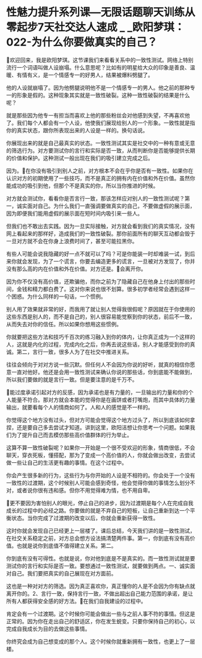 # 性魅力提升系列课—无限话题聊天训练从零起步7天社交达人速成 _ _欧阳梦琪：022-为什么你要做真实的自己？

🎼欢迎回来，我是欧阳梦琪。这节课我们来看看关系中的一致性测试。网络上特别流行一个词语叫做人设崩塌。什么意思呢？比如有的明星给大众的印象是善良、温暖、有情有义，是一个情感专一的好男人，结果被爆料劈腿了。

他的人设就崩塌了。因为他劈腿说明他不是一个情感专一的男人。他之前的那种专一的形象是假的。这种现象其实就是一致性破裂。这种一致性破裂的结果是什么呢？

就是那些因为他专一有担当而喜欢上他的那些粉丝会对他感到失望，不再喜欢他了。我们每个人都会有一个人设，他使我们展现给别人的一个形象。一致性就是指你的真实状态，跟你所表现出来的人设是一样的。换句话说。

你展现出来的就是自己最真实的状态。一致性测试其实是社交中的一种有意或无意的筛选行为。对方要测试你的言行和实际是否一致，从而判断你是否能够提供长期的价值和保护。这种测试一般出现在我们的吸引建立完成之后。

因为。🎼在你没有吸引到别人之前，对方根本不会在乎你是否有一致性。如果你在认识对方的初期使用了一些技巧，而不是真正的拥有内在价值和外在价值。虽然你能成功的吸引到他，但那个不是真实的你，所以当你推进的时候。

对方就会测试你，看看你是否言行一致，那该怎样应对别人的一致性测试呢？第一，诚实面对自己。为什么我们一直强调要做真实的自己，不要做虚假的展示面，因为即便我们能用虚假的展示面在短时间内吸引来一些人。

但我们也不敢出去实践。因为一旦实际接触，对方就会看到我们的真实情况，没有网上看起来的那样好，造成我们的一致性破裂。那你前面所有的聊天互动都会毁于一旦对方就不会在你身上浪费时间了，甚至可能拉黑你。

有些人可能会说我隐藏的好一点不就可以了吗？可是你能装一时却难装一试，到后来你就会发现，为了一个谎言，你要去编造更多的谎言，一旦被对方发现了，你并没有那么高的内在价值和外在价值。对方还是。🎼会离开你。

因为你不仅没有高价值，还欺骗他，而你之前为了隐藏自己在他身上付出的那些时间，金钱和精力都白费了。这对你来说也很不划算。很多初学者经常会遇到这样一个困惑。为什么同样的一句话，一个惯例。

别人用了效果就非常的好，而我用了就让别人觉得我很假呢？原因就在于你使用的这些东西是别人的，而不是自己的，别人很容易能觉察到你的状态，前后不一致，从而失去对你的信任。所以如果你想用这些惯例。

你就要把这些方法和技巧千百次的练习融入到你的体内，让你真正成为一个这样的人，这就是内化的过程，完成内化之后，你再去说这些话，别人才能感受到你的真诚。第二，言行一致，很多人为了在社交中推进关系。

往往会倾向于对对方说一些沉默。但任何人不会因为你说的好听，就真的相信你愿意一直对他好。他还是会用一致性测试来确认你说的那些话，你到底能不能做到，所以我们要做的就是言行一致。但是要注意的是千万不。

🎼能过度承诺引起对方的反感，因为承诺也是有力量的，一旦输出的力量和你的个人能量不符合。那对方就会本能的觉得你是在画饼或者打嘴炮，而其中具体的力量输出，就要看每个人的情商如何了。人和人的感觉是不一样的。

你觉得这个地方没有过头，但对方可能会觉得这个地方过头了，所以到底该如何拿捏，还是要自己多去尝试才知道。讲到这里，欧阳洁想让你思考一个问题。如果我们为了提升自己而去模仿那些高价值群体的行为举止。

这算不算一致性破裂呢？如果你一开始是一个很不受欢迎的形象，情商很低，不会聊天，穿衣死板，懂搭配，那为了变成一个高价值的人，你就会做出改变，去尝试做一些让自己的生活更有趣的事情。在这个过程中。

你会产生很多新的行为，这些行为与你开始的人设是不相符的。你会处于一个没有一致性的过渡期，这个时候别人可能会感到奇怪，他会觉得你做的事情怎么划分不对，或者说你很有违和感。但你不用觉得难为情，也不用自卑。

🎼更不要因为害怕别人的眼光，停止自己的进步，因为过渡期是每个人在完成自我成长的过程中的必经之路。你要做的就是不弃自己的短板，让自己重新到达一个平衡状态。当你完成了过渡期的改变以后，你就会重新获得一致性。

这时你就会发现自己已经更上一层楼了。课后总结，今天我们讲的是一致性测试，在社交关系稳定之前，对方总会想方设法搞清楚两件事。第一，你到底有没有高价值。也就是说你到底值不值得建立关系。第二。

你到底有没有可得性。也就是说，你对他到底是不是真实的。而一致性测试就是要测试你的言行和实际是否一致。要想通过一致性测试，就要做到两点。一、诚实面对自己。我们要把真实的自己展现在对方面前。

这也是一种对对方的筛选。因为真正喜欢你，真正懂你的人是不会因为你有缺点就离开你的。2、言行一致，保持言行一致，不做出超出自己能力范围的承诺，是让所有人都获得安全感的好方法。🎼在我们自我建设的过程中。

肯定会有一个过渡期。这个时候你可能会做出一些与之前人事不符的事情。但这是正常的。因为你在走出自己的舒适区，你在发生蜕变。只要你保持自己的初心，以完成自我成长为目的去做这些事情。

你终究会成为自己想变成的那个人。这个时候你就重新拥有一致性，也更上了一层楼。